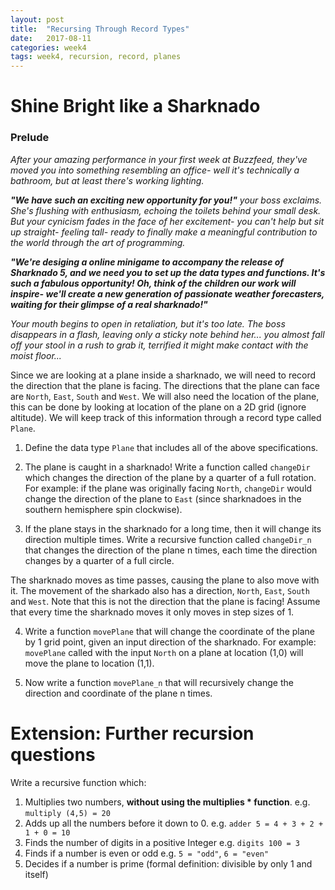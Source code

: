 ```yaml
---
layout: post
title:  "Recursing Through Record Types"
date:   2017-08-11
categories: week4
tags: week4, recursion, record, planes
---
```

# Shine Bright like a Sharknado
### Prelude
*After your amazing performance in your first week at Buzzfeed, they've moved you into something resembling an office- well it's technically a bathroom, but at least there's working lighting.*

***"We have such an exciting new opportunity for you!"*** *your boss exclaims. She's flushing with enthusiasm, echoing the toilets behind your small desk. But your cynicism fades in the face of her excitement- you can't help but sit up straight- feeling tall- ready to finally make a meaningful contribution to the world through the art of programming.*

***"We're desiging a online minigame to accompany the release of Sharknado 5, and we need you to set up the data types and functions. It's such a fabulous opportunity! Oh, think of the children our work will inspire- we'll create a new generation of passionate weather forecasters, waiting for their glimpse of a real sharknado!"***

*Your mouth begins to open in retaliation, but it's too late. The boss disappears in a flash, leaving only a sticky note behind her... you almost fall off your stool in a rush to grab it, terrified it might make contact with the moist floor...*

Since we are looking at a plane inside a sharknado, we will need to record the direction that the plane is facing. The directions that the plane can face are ``North``, ``East``, ``South`` and ``West``. We will also need the location of the plane, this can be done by looking at location of the plane on a 2D grid (ignore altitude). We will keep track of this information through a record type called ``Plane``. 

1. Define the data type ``Plane`` that includes all of the above specifications.

2. The plane is caught in a sharknado! Write a function called ``changeDir`` which changes the direction of the plane by a quarter of a full rotation. For example: if the plane was originally facing ``North``, ``changeDir`` would change the direction of the plane to ``East`` (since sharknadoes in the southern hemisphere spin clockwise).

3. If the plane stays in the sharknado for a long time, then it will change its direction multiple times.
 Write a recursive function called ``changeDir_n`` that changes the direction of the plane n times, each time the direction changes by a quarter of a full circle. 

The sharknado moves as time passes, causing the plane to also move with it. The movement of the sharkado also has a direction, ``North``, ``East``, ``South`` and ``West``. Note that this is not the direction that the plane is facing! Assume that every time the sharknado moves it only moves in step sizes of 1.

4. Write a function ``movePlane`` that will change the coordinate of the plane by 1 grid point, given an input direction of the sharknado. For example: ``movePlane`` called with the input ``North`` on a plane at location (1,0) will move the plane to location (1,1).

5. Now write a function ``movePlane_n`` that will recursively change the direction and coordinate of the plane n times.

# Extension: Further recursion questions
Write a recursive function which:
1. Multiplies two numbers, **without using the multiplies * function**. e.g. `multiply (4,5) = 20`
2. Adds up all the numbers before it down to 0. e.g. `adder 5 = 4 + 3 + 2 + 1 + 0 = 10`
3. Finds the number of digits in a positive Integer e.g. `digits 100 = 3`
4. Finds if a number is even or odd e.g. `5 = "odd"`, `6 = "even"`
5. Decides if a number is prime (formal definition: divisible by only 1 and itself)
